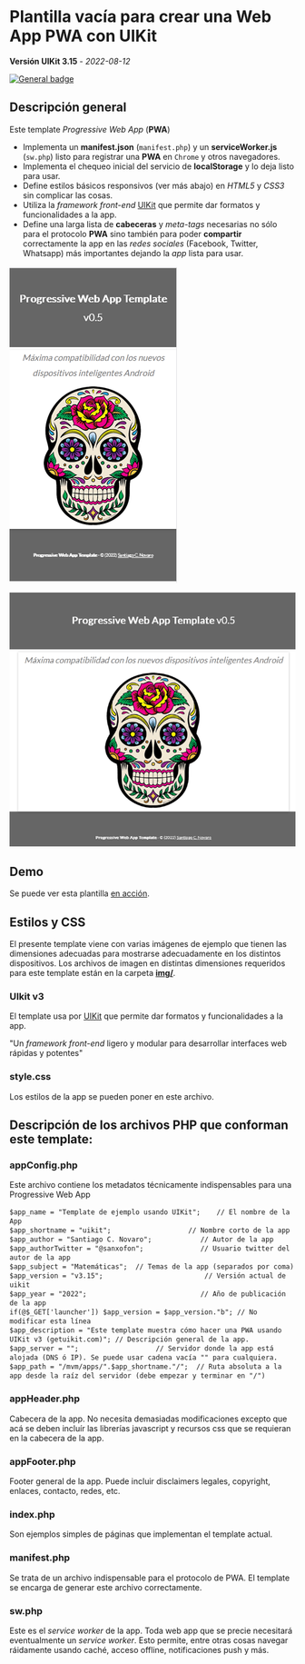 # Plantilla vacía para crear una Web App PWA con UIKit
**Versión UIKit 3.15** - *2022-08-12*

[![General badge](https://img.shields.io/badge/VER_EN-GITHUB_PAGES-<COLOR>.svg)](https://sanxofon.github.io/mvm/apps/uikit)

## Descripción general

Este template *Progressive Web App* (**PWA**)

- Implementa un **manifest.json** (`manifest.php`) y un **serviceWorker.js** (`sw.php`) listo para registrar una **PWA** en `Chrome` y otros navegadores.
- Implementa el chequeo inicial del servicio de **localStorage** y lo deja listo para usar.
- Define estilos básicos responsivos (ver más abajo) en *HTML5* y *CSS3* sin complicar las cosas.
- Utiliza la *framework front-end* [UIKit](https://getuikit.com/) que permite dar formatos y funcionalidades a la app.
- Define una larga lista de **cabeceras** y *meta-tags* necesarias no sólo para el protocolo **PWA** sino también para poder **compartir** correctamente la app en las *redes sociales* (Facebook, Twitter, Whatsapp) más importantes dejando la *app* lista para usar.

![Screen Shot Mobile](img/screenshot2.png)

![Screen Shot Desktop](img/screenshot1.png)

## Demo

Se puede ver esta plantilla [en acción](http://lengua.la/mvm/apps/uikit).

## Estilos y CSS

El presente template viene con varias imágenes de ejemplo que tienen las dimensiones adecuadas para mostrarse adecuadamente en los distintos dispositivos.
Los archivos de imagen en distintas dimensiones requeridos para este template están en la carpeta **[img/](img/)**.

### UIkit v3

El template usa por [UIKit](https://getuikit.com/) que permite dar formatos y funcionalidades a la app.

"Un *framework front-end* ligero y modular para desarrollar interfaces web rápidas y potentes"

### style.css

Los estilos de la app se pueden poner en este archivo.

## Descripción de los archivos PHP que conforman este template:

### appConfig.php

Este archivo contiene los metadatos técnicamente indispensables para una Progressive Web App

    $app_name = "Template de ejemplo usando UIKit";    // El nombre de la App
    $app_shortname = "uikit";                   // Nombre corto de la app
    $app_author = "Santiago C. Novaro";            // Autor de la app
    $app_authorTwitter = "@sanxofon";              // Usuario twitter del autor de la app 
    $app_subject = "Matemáticas";  // Temas de la app (separados por coma) 
    $app_version = "v3.15";                         // Versión actual de uikit
    $app_year = "2022";                            // Año de publicación de la app
    if(@$_GET['launcher']) $app_version = $app_version."b"; // No modificar esta línea
    $app_description = "Este template muestra cómo hacer una PWA usando UIKit v3 (getuikit.com)"; // Descripción general de la app.
    $app_server = "";                   // Servidor donde la app está alojada (DNS ó IP). Se puede usar cadena vacía "" para cualquiera.
    $app_path = "/mvm/apps/".$app_shortname."/";  // Ruta absoluta a la app desde la raíz del servidor (debe empezar y terminar en "/")


### appHeader.php

Cabecera de la app. No necesita demasiadas modificaciones excepto que acá se deben incluír las librerías javascript y recursos css que se requieran en la cabecera de la app.

### appFooter.php

Footer general de la app. Puede incluir disclaimers legales, copyright, enlaces, contacto, redes, etc.

### index.php

Son ejemplos simples de páginas que implementan el template actual.

### manifest.php

Se trata de un archivo indispensable para el protocolo de PWA. El template se encarga de generar este archivo correctamente.

### sw.php

Este es el *service worker* de la app. Toda web app que se precie necesitará eventualmente un *service worker*. Esto permite, entre otras cosas navegar ráidamente usando caché, acceso offline, notificaciones push y más.
